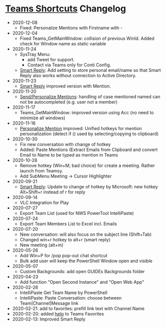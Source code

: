 # [Teams Shortcuts](Teams-Shortcuts) Changelog

* 2020-12-08
	- Fixed: Personalize Mentions with Firstname with -
* 2020-12-04
  - Fixed Teams_GetMainWindow: collision of previous WinId. Added check for Window name as static variable
* 2020-11-24
  - SysTray Menu:
  	- add Tweet for support.
  	- Contact via Teams only for Conti Config.
  - [Smart Reply](https://tdalon.blogspot.com/2020/11/teams-shortcuts-smart-reply.html#getme): Add setting to store personal email/name so that Smart Reply also works without connection to Active Directory.
* 2020-11-23
	- [Smart Reply](https://tdalon.blogspot.com/2020/11/teams-shortcuts-smart-reply.html) improved version with Mention.
* 2020-11-20
	- [Send/Personalize Mentions](https://tdalon.blogspot.com/2020/11/teams-shortcuts-personalize-mentions.html): handling of case mentioned named can not be autocompleted (e.g. user not a member)
* 2020-11-17
  - Teams_GetMainWindow: improved version using Acc (no need to minimize all windows)
* 2020-11-16
	- [Personalize Mention](https://tdalon.blogspot.com/2020/11/teams-shortcuts-personalize-mentions.html) improved: Unified hotkeys for mention personalization (detect if () used by selecting/copying to clipboard)
* 2020-10-30
	- Fix new conversation with change of hotkey
	- Added: Paste Mentions (Extract Emails from Clipboard and convert Email to Name to be typed as mention in Teams
* 2020-10-28
  - Remove hotkey (Win+M; bad choice) for create a meeting. Rather launch from Teamsy.
  - Add SubMenu Meeting -> Cursor Highlighter
* 2020-09-21
    * [Smart Reply](https://tdalon.blogspot.com/2020/11/teams-shortcuts-smart-reply.html): Update to change of hotkey by Microsoft: new hotkey Alt+Shift+r instead of r for reply
* 2020-09-14
    * VLC Integration for Play
* 2020-07-27
    * Export Team List (used for NWS PowerTool IntelliPaste)
* 2020-07-24
    * Export Team Members List to Excel incl. Emails
* 2020-07-20
    * New conversation: will also focus on the subject line (Shift+Tab)
    * Changed win+r hotkey to alt+r (smart reply)
    * New meeting (alt+m)
* 2020-05-26
    * Add Win+P for /pop pop-out chat shortcut
    * Bulk add user will keep the PowerShell Window open and visible
* 2020-05-07
    * Custom Backgrounds: add open GUIDEs Backgrounds folder
* 2020-04-23
    * Add function "Open Second Instance" and "Open Web App"
* 2020-02-26
    * IntelliPaste Get Team Name by PowerShell
    * IntelliPaste: Paste Conversation: choose between Team|Channel|Message link
* 2020-02-21: add to favorites: prefill link text with Channel Name
* 2020-02-20: added [help](https://connext.conti.de/blogs/tdalon/entry/teams_shortcuts_ahk) to Teams Favorites
* 2020-02-13: Improved Smart Reply
